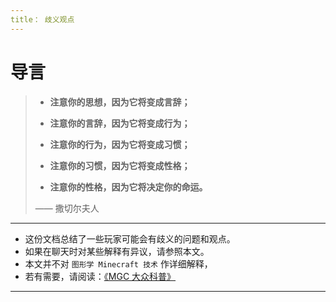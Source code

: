 ```yaml
---
title： 歧义观点
---
```

# 导言

> - **注意你的思想，因为它将变成言辞；**  
>
> - **注意你的言辞，因为它将变成行为；**  
>
> - **注意你的行为，因为它将变成习惯；**  
>
> - **注意你的习惯，因为它将变成性格；**  
>
> - **注意你的性格，因为它将决定你的命运。**  
>
> —— 撒切尔夫人

---

- 这份文档总结了一些玩家可能会有歧义的问题和观点。
- 如果在聊天时对某些解释有异议，请参照本文。
- 本文并不对 `图形学 Minecraft 技术` 作详细解释，
- 若有需要，请阅读：[《MGC 大众科普》](/science/README.md)

---
